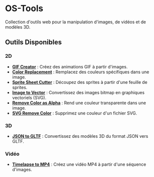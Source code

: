 # OS-Tools

Collection d'outils web pour la manipulation d'images, de vidéos et de modèles 3D.

## Outils Disponibles

### 2D
-   **[GIF Creator](./Outils/2D-GIF-creator.html)** : Créez des animations GIF à partir d'images.
-   **[Color Replacement](./Outils/2D-color-replacement.html)** : Remplacez des couleurs spécifiques dans une image.
-   **[Sprite Sheet Cutter](./Outils/2D-Sprite-sheet-cutter.html)** : Découpez des sprites à partir d'une feuille de sprites.
-   **[Image to Vector](./Outils/2D-Image-to-vector.html)** : Convertissez des images bitmap en graphiques vectoriels (SVG).
-   **[Remove Color as Alpha](./Outils/2D-Remove-color-as-alpha.html)** : Rend une couleur transparente dans une image.
-   **[SVG Remove Color](./Outils/2D-svg-remove-color.html)** : Supprimez une couleur d'un fichier SVG.

### 3D
-   **[JSON to GLTF](./Outils/3D-Json-to-GLTF.html)** : Convertissez des modèles 3D du format JSON vers GLTF.

### Vidéo
-   **[Timelapse to MP4](./Outils/Video-Timelaps-to-MP4.html)** : Créez une vidéo MP4 à partir d'une séquence d'images.
